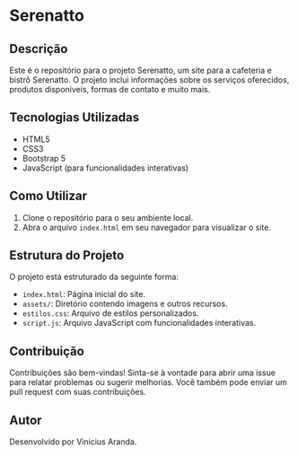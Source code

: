 # Serenatto

## Descrição
Este é o repositório para o projeto Serenatto, um site para a cafeteria e bistrô Serenatto. O projeto inclui informações sobre os serviços oferecidos, produtos disponíveis, formas de contato e muito mais.

## Tecnologias Utilizadas
- HTML5
- CSS3
- Bootstrap 5
- JavaScript (para funcionalidades interativas)

## Como Utilizar
1. Clone o repositório para o seu ambiente local.
2. Abra o arquivo `index.html` em seu navegador para visualizar o site.

## Estrutura do Projeto
O projeto está estruturado da seguinte forma:
- `index.html`: Página inicial do site.
- `assets/`: Diretório contendo imagens e outros recursos.
- `estilos.css`: Arquivo de estilos personalizados.
- `script.js`: Arquivo JavaScript com funcionalidades interativas.

## Contribuição
Contribuições são bem-vindas! Sinta-se à vontade para abrir uma issue para relatar problemas ou sugerir melhorias. Você também pode enviar um pull request com suas contribuições.

## Autor
Desenvolvido por Vinicius Aranda.
